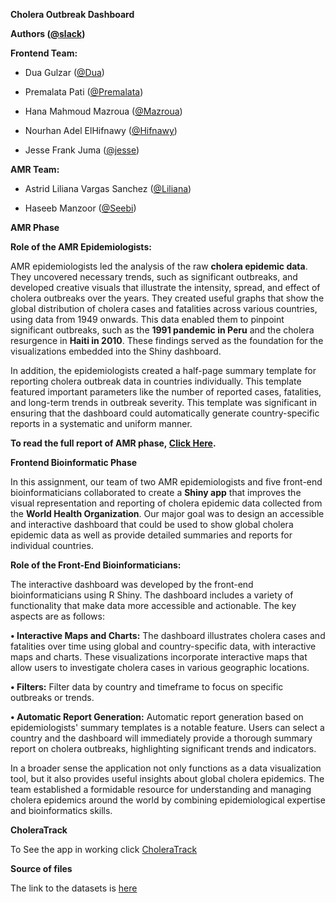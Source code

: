 **Cholera Outbreak Dashboard**

**Authors ([@slack](https://app.slack.com/client/T07DGMU5S6L/D07K3R60MEE))**

**Frontend Team:**

* Dua Gulzar ([@Dua](https://hackbiointern-leo4437.slack.com/team/U07K6A4L18C))

* Premalata Pati ([@Premalata](https://hackbiointern-leo4437.slack.com/team/U07JD8NKQ30))

* Hana Mahmoud Mazroua ([@Mazroua](https://hackbiointern-leo4437.slack.com/team/U07K7K6PVKQ))

* Nourhan Adel ElHifnawy ([@Hifnawy](https://hackbiointern-leo4437.slack.com/team/U07L328NPHN))

* Jesse Frank Juma ([@jesse](https://hackbiointern-leo4437.slack.com/team/U07K64WPXU0))

**AMR Team:**

* Astrid Liliana Vargas Sanchez ([@Liliana](https://hackbiointern-leo4437.slack.com/team/U07K3UHHMBM))

* Haseeb Manzoor ([@Seebi](https://hackbiointern-leo4437.slack.com/team/U07KD3HK5R9))

**AMR Phase**

**Role of the AMR Epidemiologists:**

AMR epidemiologists led the analysis of the raw **cholera epidemic data**. They uncovered necessary trends, such as significant outbreaks, and developed creative visuals that illustrate the intensity, spread, and effect of cholera outbreaks over the years. They created useful graphs that show the global distribution of cholera cases and fatalities across various countries, using data from 1949 onwards. This data enabled them to pinpoint significant outbreaks, such as the **1991 pandemic in Peru** and the cholera resurgence in **Haiti in 2010**. These findings served as the foundation for the visualizations embedded into the Shiny dashboard.

In addition, the epidemiologists created a half-page summary template for reporting cholera outbreak data in countries individually. This template featured important parameters like the number of reported cases, fatalities, and long-term trends in outbreak severity. This template was significant in ensuring that the dashboard could automatically generate country-specific reports in a systematic and uniform manner.

**To read the full report of AMR phase, [Click Here](https://github.com/Liliana223/HackBio-Internship-Cancer/blob/main/Stage%203.md).**

**Frontend Bioinformatic Phase**

In this assignment, our team of two AMR epidemiologists and five front-end bioinformaticians collaborated to create a **Shiny app** that improves the visual representation and reporting of cholera epidemic data collected from the **World Health Organization**. Our major goal was to design an accessible and interactive dashboard that could be used to show global cholera epidemic data as well as provide detailed summaries and reports for individual countries.

**Role of the Front-End Bioinformaticians:**

The interactive dashboard was developed by the front-end bioinformaticians using R Shiny. The dashboard includes a variety of functionality that make data more accessible and actionable. The key aspects are as follows:

**• Interactive Maps and Charts:** The dashboard illustrates cholera cases and fatalities over time using global and country-specific data, with interactive maps and charts. These visualizations incorporate interactive maps that allow users to investigate cholera cases in various geographic locations.

**• Filters:** Filter data by country and timeframe to focus on specific outbreaks or trends.

**• Automatic Report Generation:** Automatic report generation based on epidemiologists' summary templates is a notable feature. Users can select a country and the dashboard will immediately provide a thorough summary report on cholera outbreaks, highlighting significant trends and indicators.

In a broader sense the application not only functions as a data visualization tool, but it also provides useful insights about global cholera epidemics. The team established a formidable resource for understanding and managing cholera epidemics around the world by combining epidemiological expertise and bioinformatics skills.

**CholeraTrack**

To See the app in working click [CholeraTrack](https://duagulzar.shinyapps.io/CholeraTrack/)

**Source of files**

The link to the datasets is [here](https://apps.who.int/gho/data/node.main.174?lang=en)

